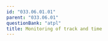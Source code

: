 ```yaml
---
id: "033.06.01.01"
parent: "033.06.01"
questionBank: "atpl"
title: Monitoring of track and time
---
```

